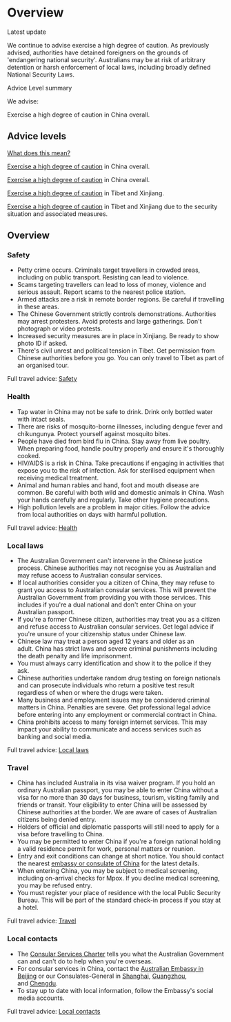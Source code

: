# Overview

Latest update

We continue to advise exercise a high degree of caution. As previously advised, authorities have detained foreigners on the grounds of 'endangering national security'. Australians may be at risk of arbitrary detention or harsh enforcement of local laws, including broadly defined National Security Laws.

Advice Level summary

We advise:

Exercise a high degree of caution in China overall.

## Advice levels

[What does this mean?](/before-you-go/travel-advice-explained/)

[Exercise a high degree of caution](https://www.smartraveller.gov.au/consular-services/travel-advice-explained#level2 ) in China overall.

[Exercise a high degree of caution](https://www.smartraveller.gov.au/consular-services/travel-advice-explained#level2 ) in China overall.

[Exercise a high degree of caution](https://www.smartraveller.gov.au/consular-services/travel-advice-explained#level2 ) in Tibet and Xinjiang.

[Exercise a high degree of caution](https://www.smartraveller.gov.au/consular-services/travel-advice-explained#level2 ) in Tibet and Xinjiang due to the security situation and associated measures.

## Overview

### Safety

* Petty crime occurs. Criminals target travellers in crowded areas, including on public transport. Resisting can lead to violence.
* Scams targeting travellers can lead to loss of money, violence and serious assault. Report scams to the nearest police station.
* Armed attacks are a risk in remote border regions. Be careful if travelling in these areas.
* The Chinese Government strictly controls demonstrations. Authorities may arrest protesters. Avoid protests and large gatherings. Don't photograph or video protests.
* Increased security measures are in place in Xinjiang. Be ready to show photo ID if asked.
* There's civil unrest and political tension in Tibet. Get permission from Chinese authorities before you go. You can only travel to Tibet as part of an organised tour.

Full travel advice: [Safety](#safety)

### Health

* Tap water in China may not be safe to drink. Drink only bottled water with intact seals.
* There are risks of mosquito-borne illnesses, including dengue fever and chikungunya. Protect yourself against mosquito bites.
* People have died from bird flu in China. Stay away from live poultry. When preparing food, handle poultry properly and ensure it's thoroughly cooked.
* HIV/AIDS is a risk in China. Take precautions if engaging in activities that expose you to the risk of infection. Ask for sterilised equipment when receiving medical treatment.
* Animal and human rabies and hand, foot and mouth disease are common. Be careful with both wild and domestic animals in China. Wash your hands carefully and regularly. Take other hygiene precautions.
* High pollution levels are a problem in major cities. Follow the advice from local authorities on days with harmful pollution.

Full travel advice: [Health](#health)

### Local laws

* The Australian Government can't intervene in the Chinese justice process. Chinese authorities may not recognise you as Australian and may refuse access to Australian consular services.
* If local authorities consider you a citizen of China, they may refuse to grant you access to Australian consular services. This will prevent the Australian Government from providing you with those services. This includes if you're a dual national and don't enter China on your Australian passport.
* If you're a former Chinese citizen, authorities may treat you as a citizen and refuse access to Australian consular services. Get legal advice if you're unsure of your citizenship status under Chinese law.
* Chinese law may treat a person aged 12 years and older as an adult. China has strict laws and severe criminal punishments including the death penalty and life imprisonment.
* You must always carry identification and show it to the police if they ask.
* Chinese authorities undertake random drug testing on foreign nationals and can prosecute individuals who return a positive test result regardless of when or where the drugs were taken.
* Many business and employment issues may be considered criminal matters in China. Penalties are severe. Get professional legal advice before entering into any employment or commercial contract in China.
* China prohibits access to many foreign internet services. This may impact your ability to communicate and access services such as banking and social media.

Full travel advice: [Local laws](#local-laws)

### Travel

* China has included Australia in its visa waiver program. If you hold an ordinary Australian passport, you may be able to enter China without a visa for no more than 30 days for business, tourism, visiting family and friends or transit. Your eligibility to enter China will be assessed by Chinese authorities at the border. We are aware of cases of Australian citizens being denied entry.
* Holders of official and diplomatic passports will still need to apply for a visa before travelling to China.
* You may be permitted to enter China if you're a foreign national holding a valid residence permit for work, personal matters or reunion.
* Entry and exit conditions can change at short notice. You should contact the nearest [embassy or consulate of China](http://au.china-embassy.gov.cn/eng/) for the latest details.
* When entering China, you may be subject to medical screening, including on-arrival checks for Mpox. If you decline medical screening, you may be refused entry.
* You must register your place of residence with the local Public Security Bureau. This will be part of the standard check-in process if you stay at a hotel.

Full travel advice: [Travel](#travel)

### Local contacts

* The [Consular Services Charter](/node/46) tells you what the Australian Government can and can't do to help when you're overseas.
* For consular services in China, contact the [Australian Embassy in Beijing](https://china.embassy.gov.au/) or our Consulates-General in [Shanghai](https://shanghai.china.embassy.gov.au/), [Guangzhou](https://guangzhou.china.embassy.gov.au/), and [Chengdu](https://chengdu.china.embassy.gov.au/).
* To stay up to date with local information, follow the Embassy's social media accounts.

Full travel advice: [Local contacts](#local-contacts)